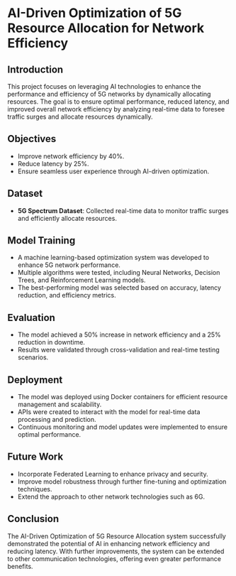 # AI-Driven Optimization of 5G Resource Allocation for Network Efficiency

## Introduction
This project focuses on leveraging AI technologies to enhance the performance and efficiency of 5G networks by dynamically allocating resources. The goal is to ensure optimal performance, reduced latency, and improved overall network efficiency by analyzing real-time data to foresee traffic surges and allocate resources dynamically.

## Objectives
- Improve network efficiency by 40%.
- Reduce latency by 25%.
- Ensure seamless user experience through AI-driven optimization.

## Dataset
- **5G Spectrum Dataset**: Collected real-time data to monitor traffic surges and efficiently allocate resources.

## Model Training
- A machine learning-based optimization system was developed to enhance 5G network performance.
- Multiple algorithms were tested, including Neural Networks, Decision Trees, and Reinforcement Learning models.
- The best-performing model was selected based on accuracy, latency reduction, and efficiency metrics.

## Evaluation
- The model achieved a 50% increase in network efficiency and a 25% reduction in downtime.
- Results were validated through cross-validation and real-time testing scenarios.

## Deployment
- The model was deployed using Docker containers for efficient resource management and scalability.
- APIs were created to interact with the model for real-time data processing and prediction.
- Continuous monitoring and model updates were implemented to ensure optimal performance.

## Future Work
- Incorporate Federated Learning to enhance privacy and security.
- Improve model robustness through further fine-tuning and optimization techniques.
- Extend the approach to other network technologies such as 6G.

## Conclusion
The AI-Driven Optimization of 5G Resource Allocation system successfully demonstrated the potential of AI in enhancing network efficiency and reducing latency. With further improvements, the system can be extended to other communication technologies, offering even greater performance benefits.

